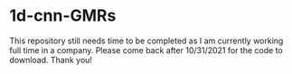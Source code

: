 # 1d-cnn-GMRs
This repository still needs time to be completed as I am currently working full time in a company. Please come back after 10/31/2021 for the code to download. Thank you!
